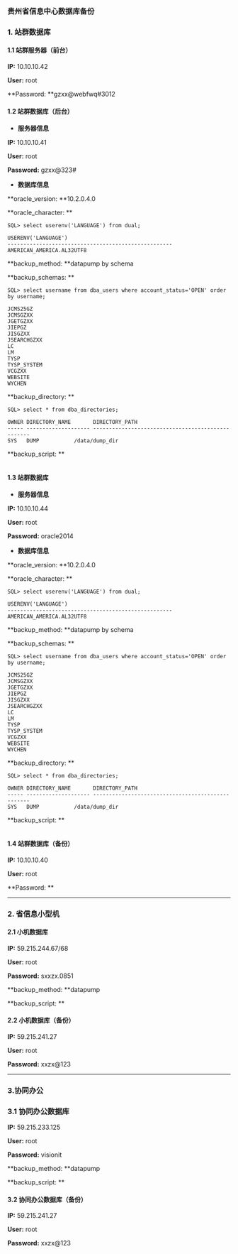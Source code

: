 ### 贵州省信息中心数据库备份

### 1. 站群数据库

#### 1.1 站群服务器（前台）

**IP:** 10.10.10.42

**User:** root

**Password: **gzxx@webfwq\#3012

#### **1.2 站群数据库（后台）**

* **服务器信息**

**IP:** 10.10.10.41

**User:** root

**Password:** gzxx@323\#

* **数据库信息**

**oracle\_version: **10.2.0.4.0

**oracle\_character: **

```
SQL> select userenv('LANGUAGE') from dual;

USERENV('LANGUAGE')
----------------------------------------------------
AMERICAN_AMERICA.AL32UTF8
```

**backup\_method: **datapump by schema

**backup\_schemas: **

```
SQL> select username from dba_users where account_status='OPEN' order by username;

JCMS25GZ
JCMSGZXX
JGETGZXX
JIEPGZ
JISGZXX
JSEARCHGZXX
LC
LM
TYSP
TYSP_SYSTEM
VCGZXX
WEBSITE
WYCHEN
```

**backup\_directory: **

```
SQL> select * from dba_directories;

OWNER DIRECTORY_NAME       DIRECTORY_PATH
----- -------------------- --------------------------------------------------
SYS   DUMP           /data/dump_dir
```

**backup\_script: **

```

```

#### 1.3 站群数据库

* **服务器信息**

**IP:** 10.10.10.44

**User:** root

**Password:** oracle2014

* **数据库信息**

**oracle\_version: **10.2.0.4.0

**oracle\_character: **

```
SQL> select userenv('LANGUAGE') from dual;

USERENV('LANGUAGE')
----------------------------------------------------
AMERICAN_AMERICA.AL32UTF8
```

**backup\_method: **datapump by schema

**backup\_schemas: **

```
SQL> select username from dba_users where account_status='OPEN' order by username;

JCMS25GZ
JCMSGZXX
JGETGZXX
JIEPGZ
JISGZXX
JSEARCHGZXX
LC
LM
TYSP
TYSP_SYSTEM
VCGZXX
WEBSITE
WYCHEN
```

**backup\_directory: **

```
SQL> select * from dba_directories;

OWNER DIRECTORY_NAME       DIRECTORY_PATH
----- -------------------- --------------------------------------------------
SYS   DUMP           /data/dump_dir
```

**backup\_script: **

```

```

#### 1.4 站群数据库（备份）

**IP:** 10.10.10.40

**User:** root

**Password: **

---

### **2. 省信息小型机**

#### 2.1 小机数据库

**IP:** 59.215.244.67/68

**User:** root

**Password:** sxxzx.0851

**backup\_method: **datapump

**backup\_script: **

#### 2.2 小机数据库（备份）

**IP:** 59.215.241.27

**User:** root

**Password:** xxzx@123

---

### 3.协同办公

### 3.1 协同办公数据库

**IP:** 59.215.233.125

**User:** root

**Password:** visionit

**backup\_method: **datapump

**backup\_script: **

#### 3.2 协同办公数据库（备份）

**IP:** 59.215.241.27

**User:** root

**Password:** xxzx@123

